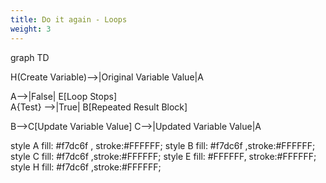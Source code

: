 ```yaml
---
title: Do it again - Loops
weight: 3
---
```

graph TD 

H(Create Variable)-->|Original Variable Value|A


 A-->|False| E[Loop Stops]  
A{Test} -->|True| B[Repeated Result Block]

B-->C[Update Variable Value]
C-->|Updated Variable Value|A

style A fill:  #f7dc6f , stroke:#FFFFFF;
style B fill:  #f7dc6f ,stroke:#FFFFFF;
style C fill:  #f7dc6f ,stroke:#FFFFFF;
style E fill: #FFFFFF, stroke:#FFFFFF;
style H fill:  #f7dc6f ,stroke:#FFFFFF;
